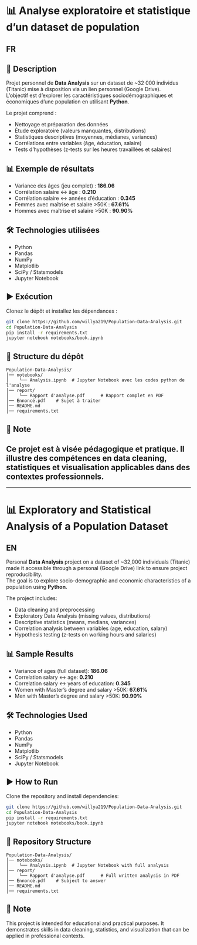 # 📊 Analyse exploratoire et statistique d’un dataset de population

## **FR**

## 📌 Description

Projet personnel de **Data Analysis** sur un dataset de ~32 000 individus (Titanic) mise à disposition via un lien personnel (Google Drive).  
L’objectif est d’explorer les caractéristiques sociodémographiques et économiques d’une population en utilisant **Python**.

Le projet comprend :

- Nettoyage et préparation des données
- Étude exploratoire (valeurs manquantes, distributions)
- Statistiques descriptives (moyennes, médianes, variances)
- Corrélations entre variables (âge, éducation, salaire)
- Tests d’hypothèses (z-tests sur les heures travaillées et salaires)

## 📊 Exemple de résultats

- Variance des âges (jeu complet) : **186.06**
- Corrélation salaire ↔ âge : **0.210**
- Corrélation salaire ↔ années d’éducation : **0.345**
- Femmes avec maîtrise et salaire >50K : **67.61%**
- Hommes avec maîtrise et salaire >50K : **90.90%**

## 🛠️ Technologies utilisées

- Python
- Pandas
- NumPy
- Matplotlib
- SciPy / Statsmodels
- Jupyter Notebook

## ▶️ Exécution

Clonez le dépôt et installez les dépendances :

```bash
git clone https://github.com/willya219/Population-Data-Analysis.git
cd Population-Data-Analysis
pip install -r requirements.txt
jupyter notebook notebooks/book.ipynb
```

## 📂 Structure du dépôt

```
Population-Data-Analysis/
│── notebooks/
│    └── Analysis.ipynb  # Jupyter Notebook avec les codes python de l'analyse
│── report/
│    └── Rapport d'analyse.pdf      # Rapport complet en PDF
│── Ennoncé.pdf    # Sujet à traiter
│── README.md
│── requirements.txt

```

## 📢 Note

## Ce projet est à visée pédagogique et pratique. Il illustre des compétences en data cleaning, statistiques et visualisation applicables dans des contextes professionnels.

---

# 📊 Exploratory and Statistical Analysis of a Population Dataset

## **EN**

Personal **Data Analysis** project on a dataset of ~32,000 individuals (Titanic) made it accessible through a personal (Google Drive) link to ensure project reproducibility.  
The goal is to explore socio-demographic and economic characteristics of a population using **Python**.

The project includes:

- Data cleaning and preprocessing
- Exploratory Data Analysis (missing values, distributions)
- Descriptive statistics (means, medians, variances)
- Correlation analysis between variables (age, education, salary)
- Hypothesis testing (z-tests on working hours and salaries)

## 📊 Sample Results

- Variance of ages (full dataset): **186.06**
- Correlation salary ↔ age: **0.210**
- Correlation salary ↔ years of education: **0.345**
- Women with Master’s degree and salary >50K: **67.61%**
- Men with Master’s degree and salary >50K: **90.90%**

## 🛠️ Technologies Used

- Python
- Pandas
- NumPy
- Matplotlib
- SciPy / Statsmodels
- Jupyter Notebook

## ▶️ How to Run

Clone the repository and install dependencies:

```bash
git clone https://github.com/willya219/Population-Data-Analysis.git
cd Population-Data-Analysis
pip install -r requirements.txt
jupyter notebook notebooks/book.ipynb
```

## 📂 Repository Structure

```
Population-Data-Analysis/
│── notebooks/
│    └── Analysis.ipynb  # Jupyter Notebook with full analysis
│── report/
│    └── Rapport d'analyse.pdf      # Full written analysis in PDF
│── Ennoncé.pdf    # Subject to answer
│── README.md
│── requirements.txt

```

## 📢 Note

This project is intended for educational and practical purposes. It demonstrates skills in data cleaning, statistics, and visualization that can be applied in professional contexts.
